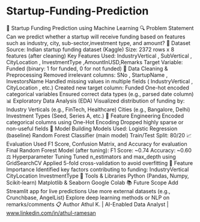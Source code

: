 # Startup-Funding-Prediction
🚀 Startup Funding Prediction using Machine Learning
🔍 Problem Statement
Can we predict whether a startup will receive funding based on features such as industry, city, sub-sector,investment type, and amount?
📆 Dataset
Source: Indian startup funding dataset (Kaggle)
Size: 2372 rows x 8 features (after cleaning)
Key Features Used: IndustryVertical , SubVertical , CityLocation , InvestmentType ,AmountInUSD,Remarks
Target Variable: Funded (binary: 1 for funded, 0 for not funded)
🚛 Data Cleaning & Preprocessing
Removed irrelevant columns: SNo , StartupName , InvestorsName
Handled missing values in multiple fields ( IndustryVertical , CityLocation , etc.)
Created new target column: Funded
One-hot encoded categorical variables
Ensured correct data types (e.g., parsed date column)
📊 Exploratory Data Analysis (EDA)
Visualized distribution of funding by:
Industry Verticals (e.g., FinTech, Healthcare)
Cities (e.g., Bangalore, Delhi)
Investment Types (Seed, Series A, etc.)
🧠 Feature Engineering
Encoded categorical columns using One-Hot Encoding
Dropped highly sparse or non-useful fields
🤖 Model Building
Models Used:
Logistic Regression (baseline)
Random Forest Classifier (main model)
Train/Test Split: 80/20
📈 Evaluation
Used F1 Score, Confusion Matrix, and Accuracy for evaluation
Final Random Forest Model (after tuning):
F1 Score: ~0.74
Accuracy: ~0.60
⚖️ Hyperparameter Tuning
Tuned n_estimators and max_depth using GridSearchCV
Applied 5-fold cross-validation to avoid overfitting
🔢 Feature Importance
Identified key factors contributing to funding:
IndustryVertical
CityLocation
InvestmentType
📢 Tools & Libraries
Python (Pandas, Numpy, Scikit-learn)
Matplotlib & Seaborn
Google Colab
📚 Future Scope
Add Streamlit app for live predictions
Use more external datasets (e.g., Crunchbase, AngelList)
Explore deep learning methods or NLP on remarks/comments
📋 Author
Athul K. | AI-Enabled Data Analyst | www.linkedin.com/in/athul-ramesan
